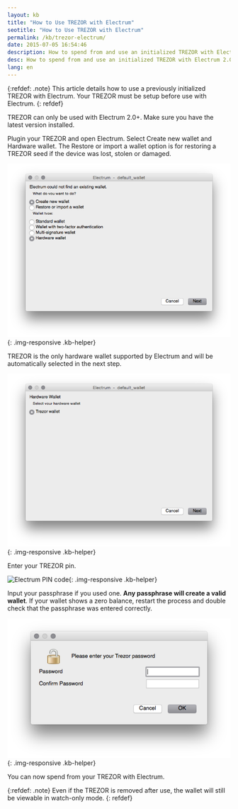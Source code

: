 ```yaml
---
layout: kb
title: "How to Use TREZOR with Electrum"
seotitle: "How to Use TREZOR with Electrum"
permalink: /kb/trezor-electrum/
date: 2015-07-05 16:54:46
description: How to spend from and use an initialized TREZOR with Electrum 2.0.
desc: How to spend from and use an initialized TREZOR with Electrum 2.0. An already initialized TREZOR is required.
lang: en
---
```

{:refdef: .note}
This article details how to use a previously initialized TREZOR with Electrum. Your TREZOR must be setup before use with Electrum.
{: refdef}

TREZOR can only be used with Electrum 2.0+. Make sure you have the latest version installed.

Plugin your TREZOR and open Electrum. Select Create new wallet and Hardware wallet. The Restore or import a wallet option is for restoring a TREZOR seed if the device was lost, stolen or damaged.

![add TREZOR Electrum][create]{: .img-responsive .kb-helper}

TREZOR is the only hardware wallet supported by Electrum and will be automatically selected in the next step.

![hardware Electrum][hardware]{: .img-responsive .kb-helper}

Enter your TREZOR pin.

![Electrum PIN code][pin]{: .img-responsive .kb-helper}

Input your passphrase if you used one. **Any passphrase will create a valid wallet**. If your wallet shows a zero balance, restart the process and double check that the passphrase was entered correctly.

![Electrum PIN code][password]{: .img-responsive .kb-helper}

You can now spend from your TREZOR with Electrum.

{:refdef: .note}
Even if the TREZOR is removed after use, the wallet will still be viewable in watch-only mode.
{: refdef}

[pin]: /assets/img/kb/pin.png
[password]: /img/kb/password.png
[hardware]: /img/kb/hardware.png
[create]: /img/kb/create.png